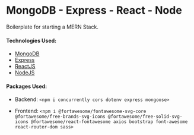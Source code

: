 ﻿# MongoDB - Express - React - Node

Boilerplate for starting a MERN Stack.

#### Technologies Used:

- [MongoDB](https://www.mongodb.com/)
- [Express](https://expressjs.com/)
- [ReactJS](https://reactjs.org/)
- [NodeJS](https://nodejs.org/)

#### Packages Used:

- Backend: `<npm i concurrently cors dotenv express mongoose>`

- Frontend: `<npm i @fortawesome/fontawesome-svg-core @fortawesome/free-brands-svg-icons @fortawesome/free-solid-svg-icons @fortawesome/react-fontawesome axios bootstrap font-awesome react-router-dom sass>`
